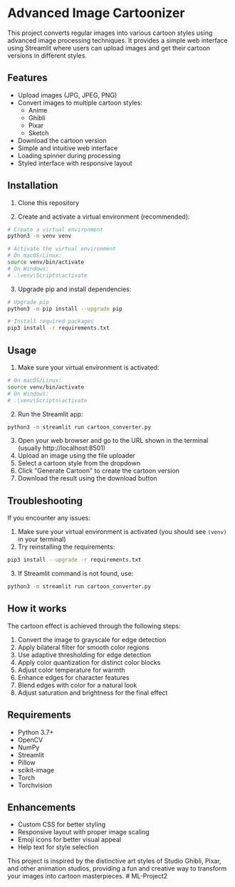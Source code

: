 # Advanced Image Cartoonizer

This project converts regular images into various cartoon styles using advanced image processing techniques. It provides a simple web interface using Streamlit where users can upload images and get their cartoon versions in different styles.

## Features

- Upload images (JPG, JPEG, PNG)
- Convert images to multiple cartoon styles:
  - Anime
  - Ghibli
  - Pixar
  - Sketch
- Download the cartoon version
- Simple and intuitive web interface
- Loading spinner during processing
- Styled interface with responsive layout

## Installation

1. Clone this repository

2. Create and activate a virtual environment (recommended):
```bash
# Create a virtual environment
python3 -m venv venv

# Activate the virtual environment
# On macOS/Linux:
source venv/bin/activate
# On Windows:
# .\venv\Scripts\activate
```

3. Upgrade pip and install dependencies:
```bash
# Upgrade pip
python3 -m pip install --upgrade pip

# Install required packages
pip3 install -r requirements.txt
```

## Usage

1. Make sure your virtual environment is activated:
```bash
# On macOS/Linux:
source venv/bin/activate
# On Windows:
# .\venv\Scripts\activate
```

2. Run the Streamlit app:
```bash
python3 -m streamlit run cartoon_converter.py
```

3. Open your web browser and go to the URL shown in the terminal (usually http://localhost:8501)
4. Upload an image using the file uploader
5. Select a cartoon style from the dropdown
6. Click "Generate Cartoon" to create the cartoon version
7. Download the result using the download button

## Troubleshooting

If you encounter any issues:

1. Make sure your virtual environment is activated (you should see `(venv)` in your terminal)
2. Try reinstalling the requirements:
```bash
pip3 install --upgrade -r requirements.txt
```
3. If Streamlit command is not found, use:
```bash
python3 -m streamlit run cartoon_converter.py
```

## How it works

The cartoon effect is achieved through the following steps:
1. Convert the image to grayscale for edge detection
2. Apply bilateral filter for smooth color regions
3. Use adaptive thresholding for edge detection
4. Apply color quantization for distinct color blocks
5. Adjust color temperature for warmth
6. Enhance edges for character features
7. Blend edges with color for a natural look
8. Adjust saturation and brightness for the final effect

## Requirements

- Python 3.7+
- OpenCV
- NumPy
- Streamlit
- Pillow
- scikit-image
- Torch
- Torchvision

## Enhancements

- Custom CSS for better styling
- Responsive layout with proper image scaling
- Emoji icons for better visual appeal
- Help text for style selection

This project is inspired by the distinctive art styles of Studio Ghibli, Pixar, and other animation studios, providing a fun and creative way to transform your images into cartoon masterpieces. # ML-Project2
